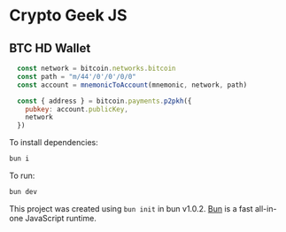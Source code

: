 # Crypto Geek JS

## BTC HD Wallet

```javascript
  const network = bitcoin.networks.bitcoin
  const path = "m/44'/0'/0'/0/0"
  const account = mnemonicToAccount(mnemonic, network, path)

  const { address } = bitcoin.payments.p2pkh({
    pubkey: account.publicKey,
    network
  })
```

To install dependencies:

```bash
bun i
```

To run:

```bash
bun dev
```

This project was created using `bun init` in bun v1.0.2. [Bun](https://bun.sh) is a fast all-in-one JavaScript runtime.
